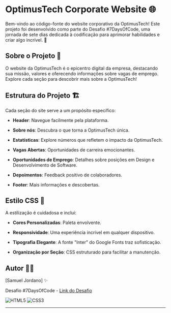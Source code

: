 # OptimusTech Corporate Website 🌐

Bem-vindo ao código-fonte do website corporativo da OptimusTech! Este projeto foi desenvolvido como parte do Desafio #7DaysOfCode, uma jornada de sete dias dedicada à codificação para aprimorar habilidades e criar algo incrível. 🚀

## Sobre o Projeto 📄

O website da OptimusTech é o epicentro digital da empresa, destacando sua missão, valores e oferecendo informações sobre vagas de emprego. Explore cada seção para descobrir mais sobre a OptimusTech!

## Estrutura do Projeto 🏗️

Cada seção do site serve a um propósito específico:

- **Header**: Navegue facilmente pela plataforma.

- **Sobre nós**: Descubra o que torna a OptimusTech única.

- **Estatísticas**: Explore números que refletem o impacto da OptimusTech.

- **Vagas Abertas**: Oportunidades de carreira emocionantes.

- **Oportunidades de Emprego**: Detalhes sobre posições em Design e Desenvolvimento de Software.

- **Depoimentos**: Feedback positivo de colaboradores.

- **Footer**: Mais informações e descobertas.

## Estilo CSS 🎨

A estilização é cuidadosa e inclui:

- **Cores Personalizadas**: Paleta envolvente.

- **Responsividade**: Uma experiência incrível em qualquer dispositivo.

- **Tipografia Elegante**: A fonte "Inter" do Google Fonts traz sofisticação.

- **Organização por Seção**: CSS estruturado para facilitar a manutenção.


## Autor 🧙‍♂️

[Samuel Jordano]  ✨

Desafio #7DaysOfCode - [Link do Desafio](https://www.figma.com/file/mm3MLozvUDGhDRTxSLlGL5/7daysOfCode-HTML-CSS?node-id=0%3A1&mode=dev)

![HTML5](https://img.icons8.com/color/48/000000/html-5.png) ![CSS3](https://img.icons8.com/color/48/000000/css3.png)

---
